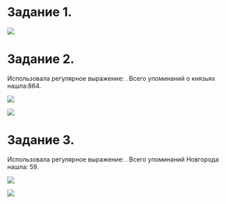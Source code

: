 # **Задание 1.**


![](https://pp.userapi.com/c847120/v847120468/695c6/lKw0bczme38.jpg)


# **Задание 2.**

Использовала регулярное выражение: []([А-Я]*?слав*?). Всего упоминаний о князьях нашла:864.


![](https://pp.userapi.com/c847120/v847120468/695d0/_8qpGd4AMjc.jpg)

![](https://pp.userapi.com/c847120/v847120468/695da/k0p9SR3UOxY.jpg)

# **Задание 3.**

Использовала регулярное выражение: [](Нов(.|)город(.|)*?). Всего упоминаний Новгорода нашла: 59.

![](https://pp.userapi.com/c847120/v847120468/695e4/0B-stEfAHBQ.jpg)

![](https://pp.userapi.com/c847120/v847120468/695ee/7-x3loEgR0k.jpg)
